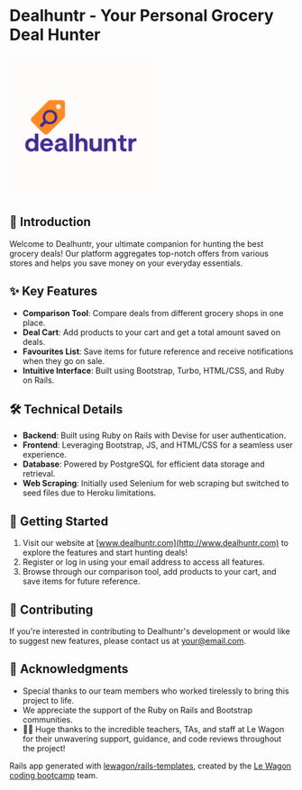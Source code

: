 **Dealhuntr - Your Personal Grocery Deal Hunter**
====================================================

<img src="/dealhuntr.png" alt="dealhuntr logo" width="50%">

**📢 Introduction**
---------------

Welcome to Dealhuntr, your ultimate companion for hunting the best grocery deals! Our platform aggregates top-notch offers from various stores and helps you save money on your everyday essentials.

**✨ Key Features**
-----------------

* **Comparison Tool**: Compare deals from different grocery shops in one place.
* **Deal Cart**: Add products to your cart and get a total amount saved on deals.
* **Favourites List**: Save items for future reference and receive notifications when they go on sale.
* **Intuitive Interface**: Built using Bootstrap, Turbo, HTML/CSS, and Ruby on Rails.

**🛠️ Technical Details**
--------------------

* **Backend**: Built using Ruby on Rails with Devise for user authentication.
* **Frontend**: Leveraging Bootstrap, JS, and HTML/CSS for a seamless user experience.
* **Database**: Powered by PostgreSQL for efficient data storage and retrieval.
* **Web Scraping**: Initially used Selenium for web scraping but switched to seed files due to Heroku limitations.

**🚀 Getting Started**
-------------------

1. Visit our website at [www.dealhuntr.com](http://www.dealhuntr.com) to explore the features and start hunting deals!
2. Register or log in using your email address to access all features.
3. Browse through our comparison tool, add products to your cart, and save items for future reference.

**🤝 Contributing**
---------------

If you're interested in contributing to Dealhuntr's development or would like to suggest new features, please contact us at [your@email.com](mailto:your@email.com).

**🙏 Acknowledgments**
-------------------

* Special thanks to our team members who worked tirelessly to bring this project to life.
* We appreciate the support of the Ruby on Rails and Bootstrap communities.
* 👩‍🏫 Huge thanks to the incredible teachers, TAs, and staff at Le Wagon for their unwavering support, guidance, and code reviews throughout the project!


Rails app generated with [lewagon/rails-templates](https://github.com/lewagon/rails-templates), created by the [Le Wagon coding bootcamp](https://www.lewagon.com) team.
